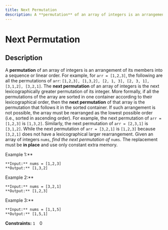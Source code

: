```yaml
---
title: Next Permutation
description: A **permutation** of an array of integers is an arrangement of its members into a sequence or linear
---
```

# Next Permutation
## Description
A **permutation** of an array of integers is an arrangement of its members into a sequence or linear order.
	For example, for `arr = [1,2,3]`, the following are all the permutations of `arr`: `[1,2,3], [1,3,2], [2, 1, 3], [2, 3, 1], [3,1,2], [3,2,1]`.
The **next permutation** of an array of integers is the next lexicographically greater permutation of its integer. More formally, if all the permutations of the array are sorted in one container according to their lexicographical order, then the **next permutation** of that array is the permutation that follows it in the sorted container. If such arrangement is not possible, the array must be rearranged as the lowest possible order (i.e., sorted in ascending order).
	For example, the next permutation of `arr = [1,2,3]` is `[1,3,2]`.
	Similarly, the next permutation of `arr = [2,3,1]` is `[3,1,2]`.
	While the next permutation of `arr = [3,2,1]` is `[1,2,3]` because `[3,2,1]` does not have a lexicographical larger rearrangement.
Given an array of integers `nums`, *find the next permutation of* `nums`.
The replacement must be **in place** and use only constant extra memory.
 
Example 1:**
```
**Input:** nums = [1,2,3]
**Output:** [1,3,2]
```
Example 2:**
```
**Input:** nums = [3,2,1]
**Output:** [1,2,3]
```
Example 3:**
```
**Input:** nums = [1,1,5]
**Output:** [1,5,1]
```
 
**Constraints:**
	`1 
	`0 

